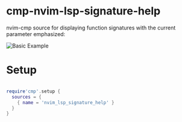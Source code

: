 # cmp-nvim-lsp-signature-help

nvim-cmp source for displaying function signatures with the current parameter emphasized:

![Basic Example](https://user-images.githubusercontent.com/12832280/144246351-0604d8cb-40c5-437b-9ca1-f3d420539360.png)  
# Setup

```lua

require'cmp'.setup {
  sources = {
    { name = 'nvim_lsp_signature_help' }
  }
}
```


<!-- vim: set ft=markdown: -->